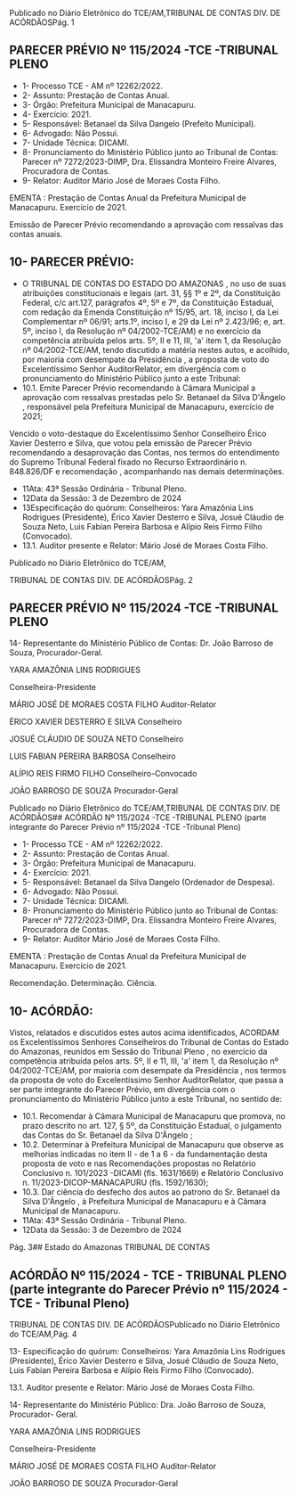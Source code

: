 Publicado  no  Diário  Eletrônico do TCE/AM,TRIBUNAL DE CONTAS DIV. DE ACÓRDÃOSPág. 1

## PARECER PRÉVIO Nº 115/2024 -TCE -TRIBUNAL PLENO

- 1- Processo TCE - AM nº 12262/2022.
- 2- Assunto: Prestação de Contas Anual.
- 3- Órgão: Prefeitura Municipal de Manacapuru.
- 4- Exercício: 2021.
- 5- Responsável: Betanael da Silva Dangelo (Prefeito Municipal).
- 6- Advogado: Não Possui.
- 7- Unidade Técnica: DICAMI.
- 8- Pronunciamento  do  Ministério  Público  junto  ao  Tribunal  de  Contas: Parecer  nº 7272/2023-DIMP, Dra. Elissandra Monteiro Freire Alvares, Procuradora de Contas.
- 9- Relator: Auditor Mário José de Moraes Costa Filho.

EMENTA : Prestação de Contas Anual da Prefeitura Municipal de Manacapuru.  Exercício de 2021.

Emissão de Parecer Prévio recomendando a aprovação com ressalvas das contas anuais.

## 10-  PARECER PRÉVIO:

- O  TRIBUNAL  DE  CONTAS  DO  ESTADO  DO  AMAZONAS ,  no  uso  de  suas atribuições  constitucionais  e  legais  (art.  31,  §§  1º  e  2º,  da  Constituição  Federal,  c/c art.127,  parágrafos  4º,  5º  e  7º,  da  Constituição  Estadual,  com  redação  da  Emenda Constituição nº 15/95, art. 18, inciso I, da Lei Complementar nº 06/91; arts.1º, inciso I, e 29  da  Lei  nº  2.423/96;  e,  art.  5º,  inciso  I,  da  Resolução  nº  04/2002-TCE/AM)  e  no exercício da competência atribuída pelos arts. 5º, II e 11, III, 'a' item 1, da Resolução nº 04/2002-TCE/AM, tendo discutido a matéria nestes autos, e acolhido, por maioria com desempate  da  Presidência , a  proposta  de  voto  do  Excelentíssimo  Senhor  AuditorRelator, em  divergência com  o  pronunciamento  do  Ministério  Público  junto  a  este Tribunal:
- 10.1. Emite Parecer Prévio recomendando à Câmara Municipal a aprovação  com  ressalvas prestadas  pelo Sr.  Betanael  da  Silva D'Ângelo , responsável pela Prefeitura Municipal de Manacapuru, exercício de 2021;

Vencido o voto-destaque do Excelentíssimo Senhor Conselheiro Érico Xavier Desterro e Silva, que votou pela emissão de Parecer Prévio recomendando a desaprovação das Contas, nos termos do entendimento do Supremo Tribunal Federal fixado no Recurso Extraordinário n. 848.826/DF e recomendação , acompanhando nas demais determinações.

- 11Ata: 43ª Sessão Ordinária - Tribunal Pleno.
- 12Data da Sessão: 3 de Dezembro de 2024
- 13Especificação do quórum: Conselheiros: Yara Amazônia Lins Rodrigues (Presidente), Érico Xavier Desterro e Silva, Josué Cláudio de Souza Neto, Luis Fabian Pereira Barbosa e Alípio Reis Firmo Filho (Convocado).
- 13.1. Auditor presente e Relator: Mário José de Moraes Costa Filho.

Publicado  no  Diário  Eletrônico do TCE/AM,

TRIBUNAL DE CONTAS DIV. DE ACÓRDÃOSPág. 2

## PARECER PRÉVIO Nº 115/2024 -TCE -TRIBUNAL PLENO

14-  Representante  do  Ministério  Público  de  Contas: Dr. João  Barroso  de  Souza, Procurador-Geral.

YARA AMAZÔNIA LINS RODRIGUES

Conselheira-Presidente

MÁRIO JOSÉ DE MORAES COSTA FILHO Auditor-Relator

ÉRICO XAVIER DESTERRO E SILVA Conselheiro

JOSUÉ CLÁUDIO DE SOUZA NETO Conselheiro

LUIS FABIAN PEREIRA BARBOSA Conselheiro

ALÍPIO REIS FIRMO FILHO Conselheiro-Convocado

JOÃO BARROSO DE SOUZA Procurador-Geral

Publicado  no  Diário  Eletrônico do TCE/AM,TRIBUNAL DE CONTAS DIV. DE ACÓRDÃOS## ACÓRDÃO Nº 115/2024 -TCE -TRIBUNAL PLENO (parte integrante do Parecer Prévio nº 115/2024 -TCE -Tribunal Pleno)

- 1- Processo TCE - AM nº 12262/2022.
- 2- Assunto: Prestação de Contas Anual.
- 3- Órgão: Prefeitura Municipal de Manacapuru.
- 4- Exercício: 2021.
- 5- Responsável: Betanael da Silva Dangelo (Ordenador de Despesa).
- 6- Advogado: Não Possui.
- 7- Unidade Técnica: DICAMI.
- 8- Pronunciamento  do  Ministério  Público  junto  ao  Tribunal  de  Contas: Parecer  nº 7272/2023-DIMP, Dra. Elissandra Monteiro Freire Alvares, Procuradora de Contas.
- 9- Relator: Auditor Mário José de Moraes Costa Filho.

EMENTA : Prestação de Contas Anual da Prefeitura Municipal de Manacapuru. Exercício de 2021.

Recomendação. Determinação. Ciência.

## 10-  ACÓRDÃO:

Vistos, relatados e discutidos estes autos acima identificados, ACORDAM os Excelentíssimos Senhores Conselheiros do Tribunal de Contas do Estado do Amazonas, reunidos em Sessão do Tribunal Pleno , no exercício da competência atribuída pelos arts. 5º, II e 11, III, 'a' item 1, da Resolução nº 04/2002-TCE/AM, por maioria com desempate da  Presidência ,  nos  termos  da  proposta  de  voto  do  Excelentíssimo  Senhor  AuditorRelator,  que  passa  a  ser  parte  integrante  do  Parecer  Prévio, em  divergência com  o pronunciamento do Ministério Público junto a este Tribunal, no sentido de:

- 10.1. Recomendar à  Câmara  Municipal  de  Manacapuru  que  promova,  no prazo descrito no art. 127, § 5º, da Constituição Estadual, o julgamento das Contas do Sr. Betanael da Silva D'Ângelo ;
- 10.2. Determinar à  Prefeitura  Municipal  de  Manacapuru  que  observe  as melhorias  indicadas  no  item  II  -  de  1  a  6  -  da  fundamentação  desta proposta de  voto e nas  Recomendações  propostas  no  Relatório Conclusivo n. 101/2023 -DICAMI (fls. 1631/1669) e Relatório Conclusivo n. 11/2023-DICOP-MANACAPURU (fls. 1592/1630);
- 10.3. Dar  ciência do  desfecho  dos  autos  ao  patrono  do Sr.  Betanael  da Silva  D'Ângelo ,  à  Prefeitura  Municipal  de  Manacapuru  e  à  Câmara Municipal de Manacapuru.
- 11Ata: 43ª Sessão Ordinária - Tribunal Pleno.
- 12Data da Sessão: 3 de Dezembro de 2024

Pág. 3## Estado do Amazonas TRIBUNAL DE CONTAS

## ACÓRDÃO Nº 115/2024 - TCE - TRIBUNAL PLENO (parte integrante do Parecer Prévio nº 115/2024 - TCE - Tribunal Pleno)

TRIBUNAL DE CONTAS DIV. DE ACÓRDÃOSPublicado  no  Diário  Eletrônico do TCE/AM,Pág. 4

13- Especificação do quórum: Conselheiros: Yara Amazônia Lins Rodrigues (Presidente), Érico Xavier Desterro e Silva, Josué Cláudio de Souza Neto, Luis Fabian Pereira Barbosa e Alípio Reis Firmo Filho (Convocado).

13.1. Auditor presente e Relator: Mário José de Moraes Costa Filho.

14-  Representante do Ministério Público: Dra. João Barroso de Souza, Procurador- Geral.

YARA AMAZÔNIA LINS RODRIGUES

Conselheira-Presidente

MÁRIO JOSÉ DE MORAES COSTA FILHO Auditor-Relator

JOÃO BARROSO DE SOUZA Procurador-Geral